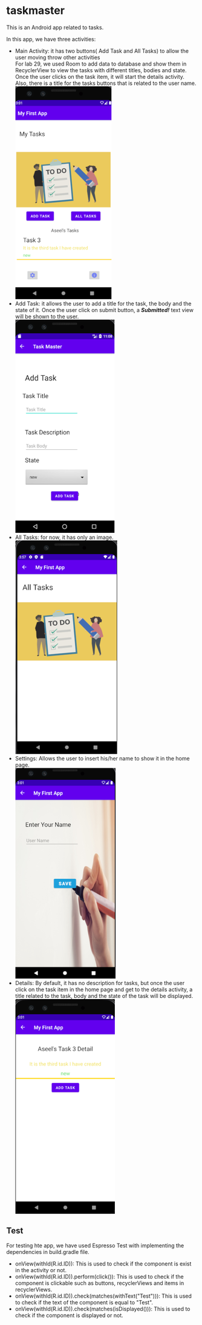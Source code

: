 # taskmaster

This is an Android app related to tasks.

In this app, we have three activities:
* Main Activity: it has two buttons( Add Task and All Tasks) to allow the user moving throw other activities<br/>
For lab 29, we used Room to add data to database and show them in RecyclerView to view the tasks with different titles, bodies and state. Once the user clicks on the task item, it will start the details activity.<br/>
Also, there is a title for the tasks buttons that is related to the user name.<br/>
![image description](screenshots/homepage.PNG)<br/>
* Add Task: it allows the user to add a title for the task, the body and the state of it. Once the user click on submit button, a ***Submitted!*** text view will be shown to the user.<br/>
![image description](screenshots/addtask.PNG)<br/>
* All Tasks: for now, it has only an image.<br/>
![image description](screenshots/alltasks.PNG)<br/>
* Settings: Allows the user to insert his/her name to show it in the home page.<br/>
![image description](screenshots/setings.PNG)<br/>
* Details: By default, it has no description for tasks, but once the user click on the task item in the home page and get to the details activity, a title related to the task, body and the state of the task will be displayed.<br/>
![image description](screenshots/details.PNG)<br/>

## Test
For testing hte app, we have used Espresso Test with implementing the dependencies in build.gradle file.

* onView(withId(R.id.ID)): This is used to check if the component is exist in the activity or not.
* onView(withId(R.id.ID)).perform(click()): This is used to check if the component is clickable such as buttons, recyclerViews and items in recyclerViews.
* onView(withId(R.id.ID)).check(matches(withText("Test"))): This is used to check if the text of the component is equal to "Test".
* onView(withId(R.id.ID)).check(matches(isDisplayed())): This is used to check if the component is displayed or not.

